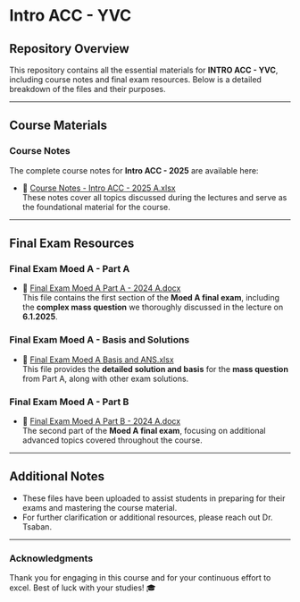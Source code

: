 # Intro ACC - YVC

## Repository Overview
This repository contains all the essential materials for **INTRO ACC - YVC**, including course notes and final exam resources. Below is a detailed breakdown of the files and their purposes.

---

## Course Materials
### Course Notes
The complete course notes for **Intro ACC - 2025** are available here:
- 📄 [Course Notes - Intro ACC - 2025 A.xlsx](./Course%20Notes%20-%20Intro%20ACC%20-%202025%20A.xlsx)  
  These notes cover all topics discussed during the lectures and serve as the foundational material for the course.

---

## Final Exam Resources
### Final Exam Moed A - Part A
- 📄 [Final Exam Moed A Part A - 2024 A.docx](./Final%20Exam%20Moed%20A%20Part%20A%20-%202024%20A.docx)  
  This file contains the first section of the **Moed A final exam**, including the **complex mass question** we thoroughly discussed in the lecture on **6.1.2025**.

### Final Exam Moed A - Basis and Solutions
- 📄 [Final Exam Moed A Basis and ANS.xlsx](./Final%20Exam%20Moed%20A%20Basis%20and%20ANS.xlsx)  
  This file provides the **detailed solution and basis** for the **mass question** from Part A, along with other exam solutions.

### Final Exam Moed A - Part B
- 📄 [Final Exam Moed A Part B - 2024 A.docx](./Final%20Exam%20Moed%20A%20Part%20B%20-%202024%20A.docx)  
  The second part of the **Moed A final exam**, focusing on additional advanced topics covered throughout the course.

---

## Additional Notes
- These files have been uploaded to assist students in preparing for their exams and mastering the course material.
- For further clarification or additional resources, please reach out Dr. Tsaban.

---

### Acknowledgments
Thank you for engaging in this course and for your continuous effort to excel. Best of luck with your studies! 🎓
